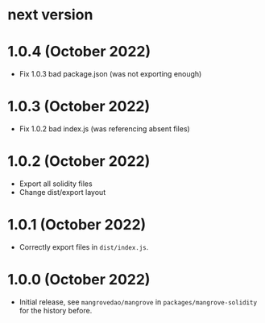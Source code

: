 # next version

# 1.0.4 (October 2022)
- Fix 1.0.3 bad package.json (was not exporting enough)

# 1.0.3 (October 2022)
- Fix 1.0.2 bad index.js (was referencing absent files)
 
# 1.0.2 (October 2022)
- Export all solidity files
- Change dist/export layout

# 1.0.1 (October 2022)
- Correctly export files in `dist/index.js`.

# 1.0.0 (October 2022)
- Initial release, see `mangrovedao/mangrove` in `packages/mangrove-solidity` for the history before.
